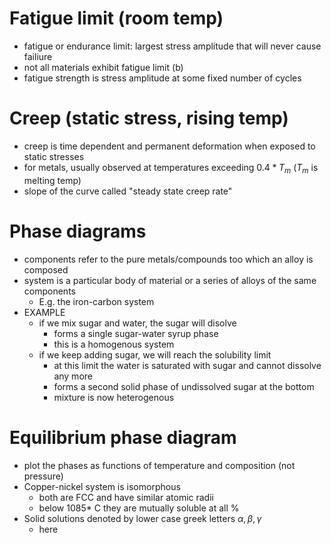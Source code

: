 # Fatigue limit (room temp)
- fatigue or endurance limit: largest stress amplitude that will never cause failiure
- not all materials exhibit fatigue limit (b)
- fatigue strength is stress amplitude at some fixed number of cycles
# Creep (static stress, rising temp)
- creep is time dependent and permanent deformation when exposed to static stresses
- for metals, usually observed at temperatures exceeding $0.4*T_{m}$ ($T_{m}$ is melting temp)
- slope of the curve called "steady state creep rate"
# Phase diagrams
- components refer to the pure metals/compounds too which an alloy is composed
- system is a particular body of material or a series of alloys of the same components
	- E.g. the iron-carbon system
- EXAMPLE
	- if we mix sugar and water, the sugar will disolve
		- forms a single sugar-water syrup phase
		- this is a homogenous system
	- if we keep adding sugar, we will reach the solubility limit
		- at this limit the water is saturated with sugar and cannot dissolve any more
		- forms a second solid phase of undissolved sugar at the bottom
		- mixture is now heterogenous
# Equilibrium phase diagram
- plot the phases as functions of temperature and composition (not pressure)
- Copper-nickel system is isomorphous
	- both are FCC and have similar atomic radii
	- below 1085* C they are mutually soluble at all %
- Solid solutions denoted by lower case greek letters $\alpha, \beta, \gamma$
	- here 
